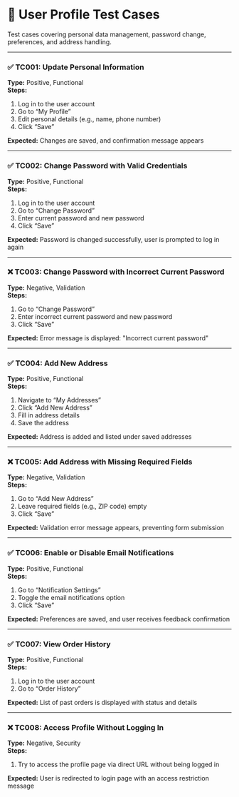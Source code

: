 # 👤 User Profile Test Cases

Test cases covering personal data management, password change, preferences, and address handling.

---

### ✅ TC001: Update Personal Information  
**Type:** Positive, Functional  
**Steps:**  
1. Log in to the user account  
2. Go to “My Profile”  
3. Edit personal details (e.g., name, phone number)  
4. Click “Save”  

**Expected:** Changes are saved, and confirmation message appears

---

### ✅ TC002: Change Password with Valid Credentials  
**Type:** Positive, Functional  
**Steps:**  
1. Log in to the user account  
2. Go to “Change Password”  
3. Enter current password and new password  
4. Click “Save”  

**Expected:** Password is changed successfully, user is prompted to log in again

---

### ❌ TC003: Change Password with Incorrect Current Password  
**Type:** Negative, Validation  
**Steps:**  
1. Go to “Change Password”  
2. Enter incorrect current password and new password  
3. Click “Save”  

**Expected:** Error message is displayed: "Incorrect current password"

---

### ✅ TC004: Add New Address  
**Type:** Positive, Functional  
**Steps:**  
1. Navigate to “My Addresses”  
2. Click “Add New Address”  
3. Fill in address details  
4. Save the address  

**Expected:** Address is added and listed under saved addresses

---

### ❌ TC005: Add Address with Missing Required Fields  
**Type:** Negative, Validation  
**Steps:**  
1. Go to “Add New Address”  
2. Leave required fields (e.g., ZIP code) empty  
3. Click “Save”  

**Expected:** Validation error message appears, preventing form submission

---

### ✅ TC006: Enable or Disable Email Notifications  
**Type:** Positive, Functional  
**Steps:**  
1. Go to “Notification Settings”  
2. Toggle the email notifications option  
3. Click “Save”  

**Expected:** Preferences are saved, and user receives feedback confirmation

---

### ✅ TC007: View Order History  
**Type:** Positive, Functional  
**Steps:**  
1. Log in to the user account  
2. Go to “Order History”  

**Expected:** List of past orders is displayed with status and details

---

### ❌ TC008: Access Profile Without Logging In  
**Type:** Negative, Security  
**Steps:**  
1. Try to access the profile page via direct URL without being logged in  

**Expected:** User is redirected to login page with an access restriction message
